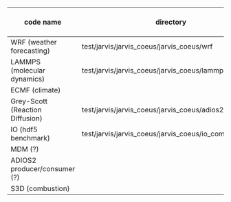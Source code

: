 | code name  | directory  | derived quantity example  | query session examples  | notes  |
|---|---|---|---|---|
| WRF (weather forecasting)  |  test/jarvis/jarvis_coeus/jarvis_coeus/wrf |   |   |   |
| LAMMPS (molecular dynamics) | test/jarvis/jarvis_coeus/jarvis_coeus/lammps  |   |   |   |
| ECMF (climate) |   |   |   |   |
| Grey-Scott (Reaction Diffusion) | test/jarvis/jarvis_coeus/jarvis_coeus/adios2_gray_scott  |   |   |   |
| IO (hdf5 benchmark) | test/jarvis/jarvis_coeus/jarvis_coeus/io_comp  |   |   |   |
| MDM (?) |   |   |   |   |
| ADIOS2 producer/consumer (?) |   |   |   |   |
| S3D (combustion) |   |   |   |   |
